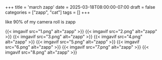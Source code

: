 +++
title = 'march zapp'
date = 2025-03-18T08:00:00-07:00
draft = false
categories = ["zapp", "cat"]
tags = []
+++

like 90% of my camera roll is zapp

{{< imgavif src="1.png" alt="zapp" >}}
{{< imgavif src="2.png" alt="zapp" >}}
{{< imgavif src="3.png" alt="zapp" >}}
{{< imgavif src="4.png" alt="zapp" >}}
{{< imgavif src="5.png" alt="zapp" >}}
{{< imgavif src="6.png" alt="zapp" >}}
{{< imgavif src="7.png" alt="zapp" >}}
{{< imgavif src="8.png" alt="zapp" >}}